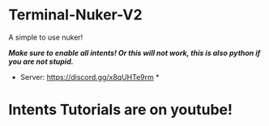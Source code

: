 # Terminal-Nuker-V2
A simple to use nuker!


***Make sure to enable all intents! Or this will not work, this is also python if you are not stupid.***
* Server: https://discord.gg/x8qUHTe9rm *

# Intents Tutorials are on youtube!
